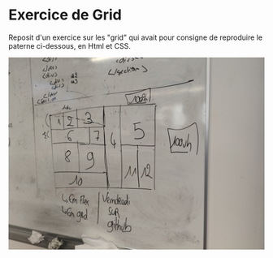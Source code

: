 <h1> Exercice de Grid </h1>

<p>
Reposit d'un exercice sur les "grid" qui avait pour consigne de reproduire le paterne ci-dessous, en Html et CSS.
</p>

<img src="exemple.jpg" alt="Image d'exemple">